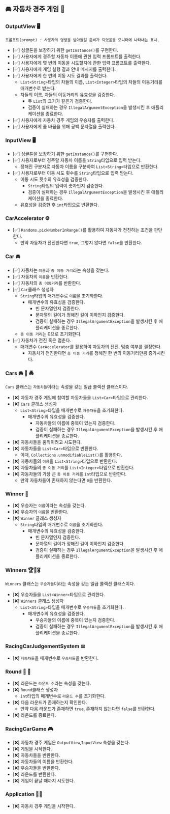 ## 🚘 자동차 경주 게임 🚖

### OutputView 🖥️
`프롬프트(prompt) : 사용자의 명령을 받아들일 준비가 되었음을 모니터에 나타내는 표시.`

- [✅] 싱글톤을 보장하기 위한 `getInstance()`를 구현한다.
- [✅] 사용자에게 경주할 자동차 이름에 관한 입력 프롬프트를 출력한다.
- [✅] 사용자에게 몇 번의 이동을 시도할지에 관한 입력 프롬프트를 출력한다.
- [✅] 사용자에게 게임 실행 결과 안내 메시지를 출력한다. 
- [✅] 사용자에게 한 번의 이동 시도 결과를 출력한다.
  - `List<String>`타입의 차들의 이름, `List<Integer>`타입의 차들의 이동거리를 매개변수로 받는다.
  - 차들의 이름, 차들의 이동거리의 유효성을 검증한다.
    - 두 `List`의 크기가 같은기 검증한다.
    - 검증이 실패하는 경우 `IllegalArgumentException`을 발생시킨 후 애플리케이션을 종료한다.
- [✅] 사용자에게 자동차 경주 게임의 우승자를 출력한다.
- [✅] 사용자에게 줄 바꿈을 위해 공백 문자열을 출력한다.


### InputView 🖥️

* [✅] 싱글톤을 보장하기 위한 `getInstance()`를 구현한다.
* [✅] 사용자로부터 경주할 자동차 이름을 ```String```타입으로 입력 받는다.
  * 정해진 구분자로 자동차 이름을 구분하여 ```List<String>```타입으로 반환한다.
* [✅] 사용자로부터 이동 시도 횟수를 ```String```타입으로 입력 받는다.
  * 이동 시도 횟수의 유효성을 검증한다.
    *  ```String```타입의 입력이 숫자인지 검증한다.
    * 검증이 실패하는 경우 `IllegalArgumentException`을 발생시킨 후 애플리케이션을 종료한다.
  * 유효성을 검증한 후 ```int```타입으로 반환한다.


### CarAccelerator ⚙️

* [✅] `Randoms.pickNumberInRange()`를 활용하여 자동차가 전진하는 조건을 판단한다.
  * 만약 자동차가 전진한다면 `true`, 그렇지 않다면 `false`를 반환한다.


### Car 🚘
* [✅] 자동차는 `이름`과 `총 이동 거리`라는 속성을 갖는다.
* [✅] 자동차의 `이름`을 반환한다.
* [✅] 자동차의 `총 이동거리`를 반환한다.
* [✅] `Car`클래스 생성자
  * `String`타입의 매개변수로 `이름`을 초기화한다.
    * 매개변수의 유효성을 검증한다.
      * 빈 문자열인지 검증한다.
      * 문자열의 길이가 정해진 길이 이하인지 검증한다.
      * 검증이 실패하는 경우 `IllegalArgumentException`을 발생시킨 후 애플리케이션을 종료한다.
  * `총 이동 거리`는 0으로 초기화한다.
* [✅] 자동차가 전진 혹은 멈춘다.
  * 매개변수 `CarAccelerator`를 활용하여 자동차의 전진, 멈춤 여부를 결정한다.
    * 자동차가 전진한다면 `총 이동 거리`를 정해진 한 번의 이동거리만큼 증가시킨다.


### Cars 🚘 🚖 🚔
`Cars` 클래스는 `자동차들`이라는 속성을 갖는 일급 콜렉션 클래스이다.
* [❌] 자동차 경주 게임에 참여할 자동차들을 `List<Car>`타입으로 관리한다.
* [❌] `Cars` 클래스 생성자
  * `List<String>`타입을 매개변수로 `자동차들`을 초기화한다.
    * 매개변수의 유효성을 검증한다.
      * 자동차들의 이름에 중복이 있는지 검증한다.
      * 검증이 실패하는 경우 `IllegalArgumentException`을 발생시킨 후 애플리케이션을 종료한다.
* [❌] 자동차들을 움직이려고 시도한다.
* [❌] 자동차들을 `List<Car>`타입으로 반환한다.
  * 이때, `Collections.unmodifiableList()`를 활용한다.
* [❌] 자동차들의 `이름`을 `List<String>`타입으로 반환한다.
* [❌] 자동차들의 `총 이동 거리`를 `List<Integer>`타입으로 반환한다.
* [❌] 자동차들의 가장 큰 `총 이동 거리`를 `int`타입으로 반환한다.
  * 만약 자동차들이 존재하지 않는다면 `0`을 반환한다.

### Winner 🥇
* [❌] 우승자는 `이름`이라는 속성을 갖는다.
* [❌] 우승자의 `이름`을 반환한다.
* [❌] `Winner` 클래스 생성자
  * `String`타입의 매개변수로 `이름`을 초기화한다.
    * 매개변수의 유효성을 검증한다.
      * 빈 문자열인지 검증한다.
      * 문자열의 길이가 정해진 길이 이하인지 검증한다.
      * 검증이 실패하는 경우 `IllegalArgumentException`을 발생시킨 후 애플리케이션을 종료한다.


### Winners 🏆🏅🎖️
`Winners` 클래스는 `우승자들`이라는 속성을 갖는 일급 콜렉션 클래스이다.
* [❌] 우승자들을 `List<Winner>`타입으로 관리한다.
* [❌] `Winners` 클래스 생성자
  * `List<String>`타입을 매개변수로 `우승자들`을 초기화한다.
    * 매개변수의 유효성을 검증한다.
      * 우승자들의 이름에 중복이 있는지 검증한다.
      * 검증이 실패하는 경우 `IllegalArgumentException`을 발생시킨 후 애플리케이션을 종료한다.


### RacingCarJudgementSystem ⚖️

* [❌] `자동차들`을 매개변수로 `우승자들`을 반환한다.


### Round 🔢 🔄
* [❌] 라운드는 `라운드 수`라는 속성을 갖는다.
* [❌] `Round`클래스 생성자
  * `int`타입의 매개변수로 `라운드 수`를 초기화한다.
* [❌] 다음 라운드가 존재하는지 확인한다.
  * 만약 다음 라운드가 존재하면 `true`, 존재하지 않는다면 `false`를 반환한다.
* [❌] 라운드를 종료한다.


### RacingCarGame 🎮

* [❌] 자동차 경주 게임은 `OutputView`,`InputView` 속성을 갖는다.
* [❌] 게임을 시작한다.
* [❌] 자동차들을 반환한다.
* [❌] 자동차들의 이름을 반환한다.
* [❌] 우승자들을 반한한다.
* [❌] 라운드를 반환한다.
* [❌] 게임이 끝날 때까지 시도한다.


### Application 🧑‍💻
* [❌] 자동차 경주 게임을 시작한다.



















